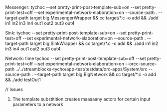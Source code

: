 Messenger: tychoc  --set pretty-print-post-template-sub=on --set pretty-print-test=off  --set experimental-network-elaboration=on --source-path . --target-path target big.MessengerWrapper && cc target/*.c -o add && ./add in1 in2 in3 in4 out1 out2 out3 out4

Sink: tychoc  --set pretty-print-post-template-sub=on --set pretty-print-test=off  --set experimental-network-elaboration=on --source-path . --target-path target big.SinkWrapper && cc target/*.c -o add && ./add in1 in2 in3 in4 out1 out2 out3 out4

Network: time tychoc  --set pretty-print-post-template-sub=off --set pretty-print-test=off  --set experimental-network-elaboration=on --orcc-source-path ../../streamblocks-tycho/app-test/testdata/orc-apps/System/src --source-path . --target-path target big.BigNetwork && cc target/*.c -o add && ./add testOut1


// Issues

1. The template substitition creates maaaaany actors for certain input parameters to a network
